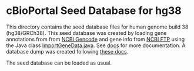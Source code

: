 # cBioPortal Seed Database for hg38

This directory contains the seed database files for human genome build 38 (hg38/GRCh38).
This seed database was created by loading gene annotations from from [NCBI Gencode](https://www.gencodegenes.org/human/) and gene info from [NCBI FTP](ftp://ftp.ncbi.nih.gov/gene/DATA/GENE_INFO/Mammalia/Homo_sapiens.gene_info.gz) using the Java class [ImportGeneData.java](https://github.com/cBioPortal/cbioportal/blob/master/core/src/main/java/org/mskcc/cbio/portal/scripts/ImportGeneData.java). See [docs](https://docs.cbioportal.org/3.-cbioportal-maintenance/updating-gene-and-gene_alias-tables) for more documentation.
A database dump was created following [these docs](https://github.com/cBioPortal/datahub/blob/master/seedDB/Update-Seed-Database.md).

The seed database can be loaded as usual.
